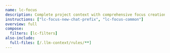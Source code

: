 ```yaml
---
name: lc-focus
description: Complete project context with comprehensive focus creation instructions for efficient rule creation
instructions: ["lc-focus-new-chat-prefix", "lc-focus-common"]
overview: full
compose:
  filters: [lc-filters]
also-include:
  full-files: [/.llm-context/rules/**]
---
```

